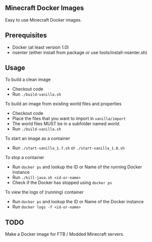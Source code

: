 Minecraft Docker Images
-----------------------

Easy to use Minecraft Docker images.

Prerequisites
-------------

* Docker (at least version 1.0)
* nsenter (either install from package or use tools/install-nsenter.sh)

Usage
-----
To build a clean image
* Checkout code
* Run `./build-vanilla.sh`

To build an image from existing world files and properties
* Checkout code
* Place the files that you want to import in `vanilla/import`
 * The world files MUST be in a subfolder named *world*.
* Run `./build-vanilla.sh`

To start an image as a container
* Run `./start-vanilla_1.7.sh` or `./start-vanilla_1.8.sh`

To stop a container
* Run `docker ps` and lookup the ID or Name of the running Docker instance
* Run `./kill-java.sh <id-or-name>`
* Check if the Docker has stopped using `docker ps`

To view the logs of (running) container
* Run `docker ps` and lookup the ID or Name of the Docker instance
* Run `docker logs -f <id-or-name>`

TODO
----
Make a Docker image for FTB / Modded Minecraft servers.
